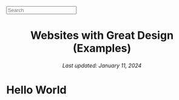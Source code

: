 <!DOCTYPE html>
<html lang="en">
<head>
    <meta charset="UTF-8">
    <meta name="viewport" content="width=device-width, initial-scale=1.0">
    <title>Website Setup</title>
    <link rel="stylesheet" href="style.css">
</head>
<body>
    <div id="input_01">
        <input type="text" name="Research" placeholder="Search">
    </div>
    <div id="Head">
        <h1 class="h1_01"style="text-align: center;">Websites with Great Design (Examples)</h1>
        <h6 class="h6_01"style="text-align: center;">Last updated: January 11, 2024</h6>
    </div>
    <h1 id="Hello_01">Hello World</h1>
</body>
</html>
